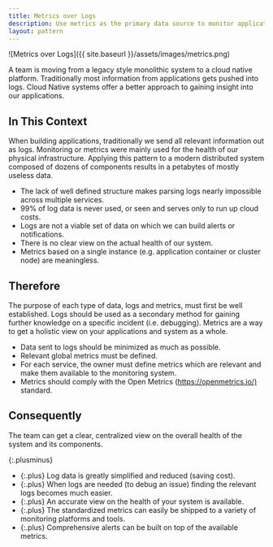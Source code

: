 ```yaml
---
title: Metrics over Logs
description: Use metrics as the primary data source to monitor application and system health
layout: pattern
---
```


![Metrics over Logs]({{ site.baseurl }}/assets/images/metrics.png)

A team is moving from a legacy style monolithic system to a cloud native platform. Traditionally most information from applications gets pushed into logs. Cloud Native systems offer a better approach to gaining insight into our applications.

## In This Context

When building applications, traditionally we send all relevant information out as logs. Monitoring or metrics were mainly used for the health of our physical infrastructure. Applying this pattern to a modern distributed system composed of dozens of components results in a petabytes of mostly useless data.

- The lack of well defined structure makes parsing logs nearly impossible across multiple services.
- 99% of log data is never used, or seen and serves only to run up cloud costs.
- Logs are not a viable set of data on which we can build alerts or notifications.
- There is no clear view on the actual health of our system.
- Metrics based on a single instance (e.g. application container or cluster node) are meaningless.

## Therefore

The purpose of each type of data, logs and metrics, must first be well established. Logs should be used as a secondary method for gaining further knowledge on a specific incident (i.e. debugging). Metrics are a way to get a holistic view on your applications and system as a whole.

- Data sent to logs should be minimized as much as possible.
- Relevant global metrics must be defined.
- For each service, the owner must define metrics which are relevant and make them available to the monitoring system.
- Metrics should comply with the Open Metrics (<https://openmetrics.io/)> standard.

## Consequently

The team can get a clear, centralized  view on the overall health of the system and its components.

{:.plusminus}
- {:.plus} Log data is greatly simplified and reduced (saving cost).
- {:.plus} When logs are needed (to debug an issue) finding the relevant logs becomes much easier.
- {:.plus} An accurate view on the health of your system is available.
- {:.plus} The standardized metrics can easily be shipped to a variety of monitoring platforms and tools.
- {:.plus} Comprehensive alerts can be built on top of the available metrics.

